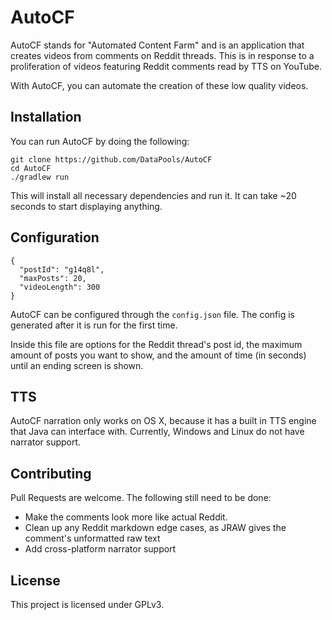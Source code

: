 # AutoCF
AutoCF stands for "Automated Content Farm" and is an application that creates videos from comments on Reddit threads. This is in response to a proliferation of videos featuring Reddit comments read by TTS on YouTube.

With AutoCF, you can automate the creation of these low quality videos.


## Installation
You can run AutoCF by doing the following:
```
git clone https://github.com/DataPools/AutoCF
cd AutoCF
./gradlew run
```
This will install all necessary dependencies and run it. It can take ~20 seconds to start displaying anything.

## Configuration
```
{
  "postId": "g14q8l",
  "maxPosts": 20,
  "videoLength": 300
}
```
AutoCF can be configured through the `config.json` file. The config is generated after it is run for the first time.

Inside this file are options for the Reddit thread's post id, the maximum amount of posts you want to show, and the amount of time (in seconds) until an ending screen is shown.

## TTS
AutoCF narration only works on OS X, because it has a built in TTS engine that Java can interface with. Currently, Windows and Linux do not have narrator support. 

## Contributing

Pull Requests are welcome. The following still need to be done:
* Make the comments look more like actual Reddit.
* Clean up any Reddit markdown edge cases, as JRAW gives the comment's unformatted raw text
* Add cross-platform narrator support 

## License

This project is licensed under GPLv3.
